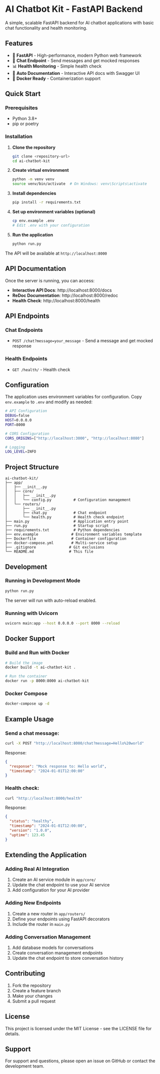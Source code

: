 # AI Chatbot Kit - FastAPI Backend

A simple, scalable FastAPI backend for AI chatbot applications with basic chat functionality and health monitoring.

## Features

- 🚀 **FastAPI** - High-performance, modern Python web framework
- 💬 **Chat Endpoint** - Send messages and get mocked responses
- 📊 **Health Monitoring** - Simple health check
- 📝 **Auto Documentation** - Interactive API docs with Swagger UI
- 🐳 **Docker Ready** - Containerization support

## Quick Start

### Prerequisites

- Python 3.8+
- pip or poetry

### Installation

1. **Clone the repository**
   ```bash
   git clone <repository-url>
   cd ai-chatbot-kit
   ```

2. **Create virtual environment**
   ```bash
   python -m venv venv
   source venv/bin/activate  # On Windows: venv\Scripts\activate
   ```

3. **Install dependencies**
   ```bash
   pip install -r requirements.txt
   ```

4. **Set up environment variables (optional)**
   ```bash
   cp env.example .env
   # Edit .env with your configuration
   ```

5. **Run the application**
   ```bash
   python run.py
   ```

The API will be available at `http://localhost:8000`

## API Documentation

Once the server is running, you can access:

- **Interactive API Docs**: http://localhost:8000/docs
- **ReDoc Documentation**: http://localhost:8000/redoc
- **Health Check**: http://localhost:8000/health

## API Endpoints

### Chat Endpoints

- `POST /chat?message=your_message` - Send a message and get mocked response

### Health Endpoints

- `GET /health/` - Health check

## Configuration

The application uses environment variables for configuration. Copy `env.example` to `.env` and modify as needed:

```bash
# API Configuration
DEBUG=false
HOST=0.0.0.0
PORT=8000

# CORS Configuration
CORS_ORIGINS=["http://localhost:3000", "http://localhost:8080"]

# Logging
LOG_LEVEL=INFO
```

## Project Structure

```
ai-chatbot-kit/
├── app/
│   ├── __init__.py
│   ├── core/
│   │   ├── __init__.py
│   │   └── config.py          # Configuration management
│   └── routers/
│       ├── __init__.py
│       ├── chat.py            # Chat endpoint
│       └── health.py          # Health check endpoint
├── main.py                    # Application entry point
├── run.py                     # Startup script
├── requirements.txt           # Python dependencies
├── env.example               # Environment variables template
├── Dockerfile                # Container configuration
├── docker-compose.yml        # Multi-service setup
├── .gitignore               # Git exclusions
└── README.md                # This file
```

## Development

### Running in Development Mode

```bash
python run.py
```

The server will run with auto-reload enabled.

### Running with Uvicorn

```bash
uvicorn main:app --host 0.0.0.0 --port 8000 --reload
```

## Docker Support

### Build and Run with Docker

```bash
# Build the image
docker build -t ai-chatbot-kit .

# Run the container
docker run -p 8000:8000 ai-chatbot-kit
```

### Docker Compose

```bash
docker-compose up -d
```

## Example Usage

### Send a chat message:
```bash
curl -X POST "http://localhost:8000/chat?message=Hello%20world"
```

Response:
```json
{
  "response": "Mock response to: Hello world",
  "timestamp": "2024-01-01T12:00:00"
}
```

### Health check:
```bash
curl "http://localhost:8000/health"
```

Response:
```json
{
  "status": "healthy",
  "timestamp": "2024-01-01T12:00:00",
  "version": "1.0.0",
  "uptime": 123.45
}
```

## Extending the Application

### Adding Real AI Integration

1. Create an AI service module in `app/core/`
2. Update the chat endpoint to use your AI service
3. Add configuration for your AI provider

### Adding New Endpoints

1. Create a new router in `app/routers/`
2. Define your endpoints using FastAPI decorators
3. Include the router in `main.py`

### Adding Conversation Management

1. Add database models for conversations
2. Create conversation management endpoints
3. Update the chat endpoint to store conversation history

## Contributing

1. Fork the repository
2. Create a feature branch
3. Make your changes
4. Submit a pull request

## License

This project is licensed under the MIT License - see the LICENSE file for details.

## Support

For support and questions, please open an issue on GitHub or contact the development team. 